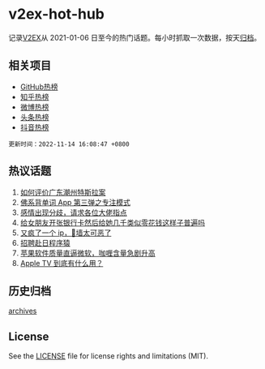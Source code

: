 # v2ex-hot-hub

 记录[V2EX](https://www.v2ex.com/)从 2021-01-06 日至今的热门话题。每小时抓取一次数据，按天[归档](archives)。
 
 ## 相关项目

- [GitHub热榜](https://github.com/lonnyzhang423/github-hot-hub)
- [知乎热榜](https://github.com/lonnyzhang423/zhihu-hot-hub)
- [微博热榜](https://github.com/lonnyzhang423/weibo-hot-hub)
- [头条热榜](https://github.com/lonnyzhang423/toutiao-hot-hub)
- [抖音热榜](https://github.com/lonnyzhang423/douyin-hot-hub)


 `更新时间：2022-11-14 16:08:47 +0800`

## 热议话题

1. [如何评价广东潮州特斯拉案](https://www.v2ex.com/t/894931)
1. [佛系背单词 App 第三弹之专注模式](https://www.v2ex.com/t/894913)
1. [感情出现分歧，请求各位大佬指点](https://www.v2ex.com/t/894984)
1. [给女朋友开张银行卡然后给她几千类似零花钱这样子普遍吗](https://www.v2ex.com/t/894937)
1. [又疯了一个 ip，🧱墙太可恶了](https://www.v2ex.com/t/895000)
1. [招聘赴日程序猿](https://www.v2ex.com/t/894991)
1. [苹果软件质量直逼微软，咖喱含量急剧升高](https://www.v2ex.com/t/894915)
1. [Apple TV 到底有什么用？](https://www.v2ex.com/t/895019)

## 历史归档

[archives](archives)

## License

See the [LICENSE](LICENSE) file for license rights and limitations (MIT).
